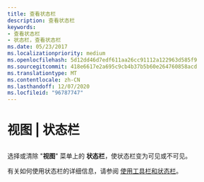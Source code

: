 ```yaml
---
title: 查看状态栏
description: 查看状态栏
keywords:
- 查看状态栏
- 状态栏，查看状态栏
ms.date: 05/23/2017
ms.localizationpriority: medium
ms.openlocfilehash: 5d12dd46d7edf611aa26cc91112a122963d585f9
ms.sourcegitcommit: 418e6617e2a695c9cb4b37b5b60e264760858acd
ms.translationtype: MT
ms.contentlocale: zh-CN
ms.lasthandoff: 12/07/2020
ms.locfileid: "96787747"
---
```

# <a name="view--status-bar"></a>视图 | 状态栏


## <span id="ddk_view_status_bar_dbg"></span><span id="DDK_VIEW_STATUS_BAR_DBG"></span>


选择或清除 "**视图**" 菜单上的 **状态栏**，使状态栏变为可见或不可见。

有关如何使用状态栏的详细信息，请参阅 [使用工具栏和状态栏](using-the-toolbar-and-status-bar.md)。

 

 





